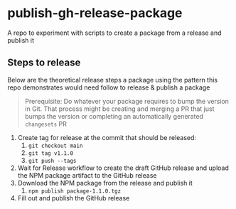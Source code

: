 # publish-gh-release-package

A repo to experiment with scripts to create a package from a release and publish it

## Steps to release

Below are the theoretical release steps a package using the pattern this repo
demonstrates would need follow to release & publish a package

> Prerequisite: Do whatever your package requires to bump the version in Git.
> That process might be creating and merging a PR that just bumps the version or
> completing an automatically generated `changesets` PR

1. Create tag for release at the commit that should be released:
   1. `git checkout main`
   2. `git tag v1.1.0`
   3. `git push --tags`
2. Wait for Release workflow to create the draft GitHub release and upload the
   NPM package artifact to the GitHub release
3. Download the NPM package from the release and publish it
   1. `npm publish package-1.1.0.tgz`
4. Fill out and publish the GitHub release
